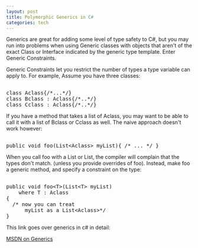 ```yaml
--- 
layout: post
title: Polymorphic Generics in C#
categories: tech
---
```

Generics are great for adding some level of type safety to C#, but you may run into problems when using Generic classes with objects that aren't of the exact Class or Interface indicated by the generic type template.  Enter Generic Constraints.

Generic Constraints let you restrict the number of types a type variable can apply to.  For example, Assume you have three classes:

<pre>  
class Aclass{/*...*/}  
class Bclass : Aclass{/*..*/}  
class Cclass : Aclass{/*..*/}  </pre>   

If you have a method that takes a list of Aclass, you may want to be able to call it with a list of Bclass or Cclass as well.  The naive approach doesn't work however: 

<pre> 
public void foo(List&lt;Aclass&gt; myList){ /* ... */ }</pre>

When you call foo with a List or List, the compiler will complain that the types don't match. (unless you provide overrides of foo).  Instead, make foo a generic method, and specify a constraint on the type:

<pre> 
public void foo&lt;T&gt;(List&lt;T&gt; myList) 
    where T : Aclass 
{ 
  /* now you can treat
      myList as a List&lt;Aclass&gt;*/ 
}</pre>

This link goes over generics in c# in detail:

<a href="http://msdn.microsoft.com/library/default.asp?url=/library/en-us/dnvs05/html/csharp_generics.asp">MSDN on Generics</a>
